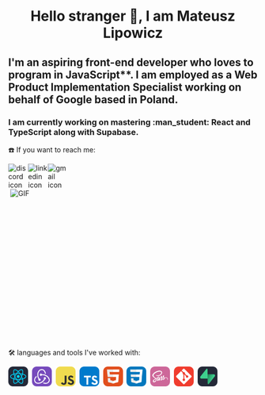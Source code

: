 <h1 align="center">Hello stranger 👀, I am Mateusz Lipowicz</h1> 

<h2>I'm an aspiring front-end developer who loves to program in JavaScript**. I am employed as a Web Product Implementation Specialist working on behalf of Google based in Poland.</h2>

<h3>I am currently working on mastering :man_student: React and TypeScript along with Supabase.</h3>

:telephone: If you want to reach me:

<div>

<a href="https://discord.com/users/542077287449886724">
  <img align="left" alt="discord icon" width="40px" src="https://raw.githubusercontent.com/peterthehan/peterthehan/master/assets/discord.svg" />
</a>

<a href="https://www.linkedin.com/in/mateusz-lipowicz/">
  <img align="left" alt="linkedin icon" width="40px" src="https://raw.githubusercontent.com/peterthehan/peterthehan/master/assets/linkedin.svg" />
</a>
<a href="mailto:matlipowicz@gmail.com">
  <img align="left" alt="gmail icon" width="40px" src="https://github.com/gilbarbara/logos/blob/main/logos/google-gmail.svg" />
</a>

</div>

<br />
  <img align="right" alt="GIF" src="https://media.giphy.com/media/CuuSHzuc0O166MRfjt/giphy.gif" width="500" height="320" />
  
🛠️ languages and tools I've worked with:

<div>
  <img src="https://github.com/tandpfun/skill-icons/blob/main/icons/React-Dark.svg" title="React" alt="React" width="40" height="40"/>&nbsp;
  <img src="https://github.com/tandpfun/skill-icons/blob/main/icons/Redux.svg" title="Redux" alt="Redux" width="40" height="40"/>&nbsp;
  <img src="https://github.com/tandpfun/skill-icons/blob/main/icons/JavaScript.svg" title="JavaScript" alt="JavaScript" width="40" height="40"/>&nbsp;
  <img src="https://github.com/tandpfun/skill-icons/blob/main/icons/TypeScript.svg" title="TypeScript" alt="TypeScript" width="40" height="40"/>&nbsp;
  <img src="https://github.com/tandpfun/skill-icons/blob/main/icons/HTML.svg" title="HTML" alt="html" width="40" height="40"/>&nbsp;
  <img src="https://github.com/tandpfun/skill-icons/blob/main/icons/CSS.svg" title="CSS" alt="CSS" width="40" height="40"/>&nbsp;
  <img src="https://github.com/tandpfun/skill-icons/blob/main/icons/Sass.svg" title="SCSS" alt="SCSS" width="40" height="40"/>&nbsp;
  <img src="https://github.com/tandpfun/skill-icons/blob/main/icons/Git.svg" title="GIT" alt="GIT" width="40" height="40"/>&nbsp;
  <img src="https://github.com/tandpfun/skill-icons/blob/main/icons/Supabase-Dark.svg" title="Supabase" alt="Supabase" width="40" height="40"/>&nbsp;
</div>













